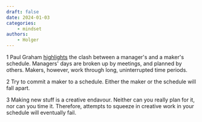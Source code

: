 ```yaml
---
draft: false
date: 2024-01-03
categories:
    - mindset
authors:
    - Holger
---
```


1
Paul Graham [highlights](https://paulgraham.com/makersschedule.html) the clash between a manager's and a maker's schedule. Managers' days are broken up by meetings, and planned by others. Makers, however, work through long, uninterrupted time periods.

2
Try to commit a maker to a schedule. Either the maker or the schedule will fall apart.

3
Making new stuff is a creative endavour. Neither can you really plan for it, nor can you time it. Therefore, attempts to squeeze in creative work in your schedule will eventually fail.